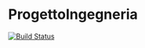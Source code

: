 # ProgettoIngegneria
[![Build Status](https://jenkins.jartum.org/buildStatus/icon?job=ChildCare)](https://jenkins.jartum.org/job/ChildCare/)
